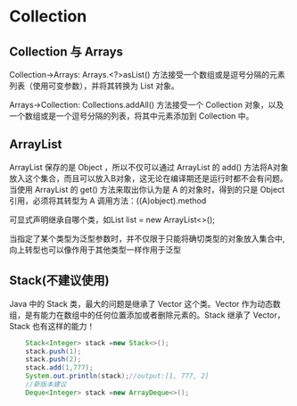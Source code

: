# Collection

## Collection 与 Arrays

Collection->Arrays:
Arrays.<?>asList() 方法接受一个数组或是逗号分隔的元素列表（使用可变参数），并将其转换为 List 对象。

Arrays->Collection:
Collections.addAll() 方法接受一个 Collection 对象，以及一个数组或是一个逗号分隔的列表，将其中元素添加到 Collection 中。

## ArrayList

ArrayList 保存的是 Object ，所以不仅可以通过 ArrayList 的 add() 方法将A对象放入这个集合，而且可以放入B对象，这无论在编译期还是运行时都不会有问题。 当使用 ArrayList 的 get()
方法来取出你认为是 A 的对象时，得到的只是 Object 引用，必须将其转型为 A 调用方法：((A)object).method

可显式声明继承自哪个类，如List<String> list = new ArrayList<>();

当指定了某个类型为泛型参数时，并不仅限于只能将确切类型的对象放入集合中,向上转型也可以像作用于其他类型一样作用于泛型


## Stack(不建议使用)

Java 中的 Stack 类，最大的问题是继承了 Vector 这个类。Vector 作为动态数组，是有能力在数组中的任何位置添加或者删除元素的。Stack 继承了 Vector，Stack 也有这样的能力！
```java
    Stack<Integer> stack =new Stack<>();
    stack.push(1);
    stack.push(2);
    stack.add(1,777);
    System.out.println(stack);//output:[1, 777, 2]
    //新版本建议
    Deque<Integer> stack =new ArrayDeque<>();
```

